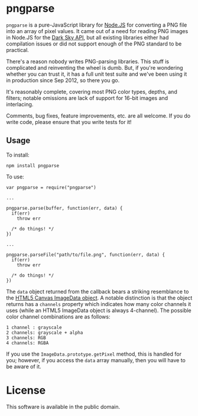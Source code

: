 pngparse
========

`pngparse` is a pure-JavaScript library for [Node.JS](http://nodejs.org/) for
converting a PNG file into an array of pixel values. It came out of a need for
reading PNG images in Node.JS for the [Dark Sky
API](http://developer.darkskyapp.com/), but all existing libraries either had
compilation issues or did not support enough of the PNG standard to be
practical.

There's a reason nobody writes PNG-parsing libraries. This stuff is complicated
and reinventing the wheel is dumb. But, if you're wondering whether you can
trust it, it has a full unit test suite and we've been using it in production
since Sep 2012, so there you go.

It's reasonably complete, covering most PNG color types, depths, and filters;
notable omissions are lack of support for 16-bit images and interlacing.

Comments, bug fixes, feature improvements, etc. are all welcome. If you do
write code, please ensure that you write tests for it!

Usage
-----

To install:

    npm install pngparse

To use:

    var pngparse = require("pngparse")

    ...

    pngparse.parse(buffer, function(err, data) {
      if(err)
        throw err

      /* do things! */
    })

    ...

    pngparse.parseFile("path/to/file.png", function(err, data) {
      if(err)
        throw err

      /* do things! */
    })

The `data` object returned from the callback bears a striking resemblance to
the [HTML5 Canvas ImageData
object](https://developer.mozilla.org/en-US/docs/DOM/ImageData). A notable
distinction is that the object returns has a `channels` property which
indicates how many color channels it uses (while an HTML5 ImageData object is
always 4-channel). The possible color channel combinations are as follows:

    1 channel : grayscale
    2 channels: grayscale + alpha
    3 channels: RGB
    4 channels: RGBA

If you use the `ImageData.prototype.getPixel` method, this is handled for you;
however, if you access the `data` array manually, then you will have to be
aware of it.

License
=======

This software is available in the public domain.
